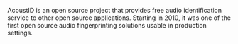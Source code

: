 AcoustID is an open source project that provides free audio identification service to other open source applications.
Starting in 2010, it was one of the first open source audio fingerprinting solutions usable in production settings.
